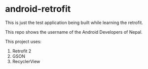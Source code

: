 # android-retrofit
This is just the test application being built while learning the retrofit. 

This repo shows the username of the Android Developers of Nepal. 

This project uses:
1. Retrofit 2
2. GSON 
3. RecyclerView
